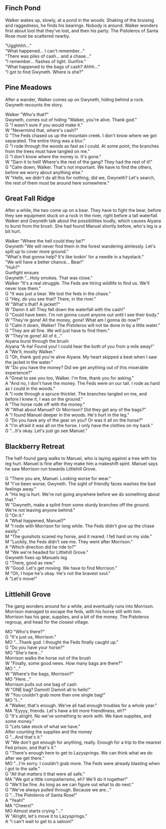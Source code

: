 
## Finch Pond

Walker wakes up, slowly, at a pond in the woods. Shaking of the bruising and raggedness, he finds his bearings. Nobody is around. Walker wonders first about loot that they've lost, and then his party. The Pistoleros of Santa Rose must be scattered nearby.

"Ugghhhh..."<br>
"What happened... I can't remember..."<br>
"There was piles of cash... and a chase..."<br>
"I remember... flashes of light. Gunfire."<br>
"What happened to the bags of cash? Ahhh..."<br>
"I got to find Gwyneth. Where is she?"<br>

## Pine Meadows

After a wander, Walker comes up on Gwyneth, hiding behind a rock. Gwyneth recounts the story.

Walker "Who's that?"<br>
Gwyneth, comes out of hiding "Walker, you're alive. Thank god."<br>
G "I wasn't sure if you would make it."<br>
W "Nevermind that, where's cash?"<br>
G "The Feds chased us up the mountain creek. I don't know where we got separated. The entire thing was a blur."<br>
G "I rode through the woods as fast as I could. At some point, the branches from the trees must have tangled on me."<br>
G "I don't know where the money is. It's gone."<br>
W "Darn it to hell! Where's the rest of the gang? They had the rest of it!"<br>
G "Calm down, Walker. That's not important. We have to find the others, before we worry about anything else."<br>
W "Hells, we didn't do all this for nothing, did we, Gwyneth? Let's search, the rest of them must be around here somewhere."

## Great Fall Ridge

After a while, the two come up on a bear. They have to fight the bear, before they see equipment stuck on a rock in the river, right before a tall waterfall. Walker and Gwyneth talk about the possibilities loudly, which causes Aiyana to burst from the brush. She had found Manuel shortly before, who's leg is a bit hurt.

Walker "Where the hell could they be?"<br>
Gwyneth "We will never find them in the forest wandering aimlessly. Let's split up to cover more ground."<br>
"What's that gonna help? It's like lookin' for a needle in a haystack."<br>
"We will have a better chance... Bear!"<br>
"Huh?"<br>
Gunfight ensues<br>
Gwyneth "...Holy smokes. That was close."<br>
Walker "It's a real struggle. The Feds are hiring wildlife to find us. We'll never lose them."<br>
G "It was just a bear. We lost the feds in the chase."<br>
G "Hey, do you see that? There, in the river."<br>
W "What's that? A jacket?"<br>
W "Damn it all! They fell down the waterfall with the cash!"<br>
G "Could have been. I'm not gonna count anyone out until I see their body."<br>
W "They're gone! All the money, <i>gone</i>! What am I gonna do now?"<br>
G "Calm it down, Walker! The Pistoleros will not be done in by a little water."<br>
G "They are all fine. We will just have to find them."<br>
W "They're gone! All of it..."<br>
Aiyana burst through the brush<br>
Aiyana "A-ha! Found you! I could hear the both of you from a mile away!"<br>
A "We'll, mostly Walker."<br>
G "Oh, thank god you're alive Aiyana. My heart skipped a beat when I saw the jacket in the water."<br>
W "Do you have the money? Did we get anything out of this miserable experience?"<br>
A "Great to see you too, Walker. I'm fine, thank you for asking."<br>
A "And no, I don't have the money. The Feds were on our tail. I rode as hard as I could in the woods."<br>
A "I rode through a spruce thicklet. The branches tangled on me, and before I knew it, I was on the ground."<br>
A "The horse rode off with the money."<br>
W "What about Manuel? Or Morrison? Did they get any of the bags?"<br>
A "I found Manuel deeper in the woods. He's hurt in the leg."<br>
G "Do you have any of the gear on you? Or was it all on the horse?"<br>
A "I'm afraid it was all on the horse. I only have the clothes on my back."<br>
G "...It's okay. Let's just go see Manuel."<br>

## Blackberry Retreat

The half-found gang walks to Manuel, who is laying against a tree with his leg hurt. Manuel is fine after they make him a makeshift spint. Manuel says he saw Morrison run towards Littlehill Grove.

G "There you are, Manuel. Looking worse for wear."<br>
M "I've been worse, Gwyneth. The sight of friendly faces washes the bad feelings away."<br>
A "His leg is hurt. We're not going anywhere before we do something about that."<br>
W "Gwyneth, make a splint from some sturdy branches off the ground. We're not leaving anyone behind."<br>
G "On it."<br>
A "What happened, Manuel?"<br>
M "I rode with Morrison for long while. The Feds didn't give up the chase easily."<br>
M "The gunshots scared my horse, and it reared. I fell hard on my side."<br>
M "Luckily, the Feds didn't see me. They went after Morrison."<br>
A "Which direction did he ride to?"<br>
M "We we're headed for Littlehill Grove."<br>
Gwyneth fixes up Manuels leg<br>
G "There, good as new."<br>
W "Good. Let's get moving. We have to find Morrison."<br>
M "Oh, I hope he's okay. He's not the bravest soul."<br>
A "Let's move!"

## Littlehill Grove

The gang wonders around for a while, and eventually runs into Morrison. Morrison managed to escape the feds, with his horse still with him. Morrison has his gear, supplies, and a bit of the money. The Pistoleros regroup, and head for the closest village.

MO "Who's there?"<br>
G "It's just us, Morrison."<br>
MO "...Thank god. I thought the Feds finally caught up."<br>
G "Do you have your horse?"<br>
MO "She's here..."<br>
Morrison walks the horse out of the brush<br>
W "Finally, some good news. How many bags are there?"<br>
MO "..."<br>
W "Where's the bags, Morrison?"<br>
MO "Here..."<br>
Morrison pulls out one bag of cash<br>
W "ONE bag? Damnit! Damnit all to hells!"<br>
W "You couldn't grab more than one single bag!"<br>
MO "I..."<br>
A "Walker, that's enough. We've all had enough troubles for a whole year."<br>
MA "Eyyyy, friends. Let's have a bit more friendliness, eh?"<br>
G "It's alright. No we've something to work with. We have supplies, and some money."<br>
G "Lets take stock of what we have."<br>
After counting the supplies and the money<br>
G "...And that's it."<br>
W "We don't got enough for anything, really. Enough for a trip to the nearest Fed prison, and that's it."<br>
G "There's enough here to get to Lazysprings. We can think what we do after we get there."<br>
MO "...I'm sorry. I couldn't grab more. The Feds were already blasting when I got to the safe."<br>
G "All that matters it that were all safe."<br>
MA "We got a little compañerismo, eh? We'll do it together!"<br>
G "We'll be fine. As long as we can figure out what to do next."<br>
G "We've always pulled through. Because we are..."<br>
G "...The Pistoleros of Santa Rose!"<br>
A "Yeah!"<br>
MA "Cheers!"<br>
MO Almost starts crying "..."<br>
W "Alright, let's move it to Lazysprings."<br>
A "I can't wait to get to a saloon!"<br>
